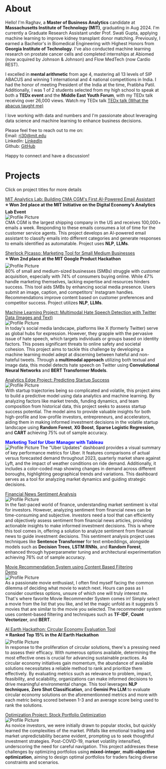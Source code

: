 # About
Hello! I'm Raghav, a **Master of Business Analytics** candidate at **Massachusetts Institute of Technology (MIT)**, graduating in Aug 2024. I'm currently a Graduate Research Assistant under Prof. Swati Gupta, applying machine learning to improve kidney transplant donor matching. Previously, I earned a Bachelor's in Biomedical Engineering with Highest Honors from **Georgia Institute of Technology**. I've also conducted machine learning research on prostate cancer cells and completed internships at Abiomed (now acquired by Johnson & Johnson) and Flow MedTech (now Cardio REST). 

I excelled in **mental arithmetic** from age 4, mastering all 13 levels of SIP ABACUS and winning 1 international and 4 national competitions in India. I had the honor of meeting President of the India at the time, Pratibha Patil. Additionally, I was 1 of 2 students selected from my high school to speak at both a **TEDx event** and the **Middle East Youth Forum**, with my TEDx talk receiving over 26,000 views. Watch my TEDx talk [TEDx talk (What the abacus taught me)](https://www.youtube.com/watch?v=7EYWHe1yyjM) <br>

I love working with data and numbers and I'm passionate about leveraging data science and machine learning to enhance business decisions.<br>

Please feel free to reach out to me on:<br>
Email: rj30@mit.edu<br>
LinkedIn: [LinkedIn](https://www.linkedin.com/in/rrmj/)<br>
Github: [GitHub](https://github.com/raghavmanoharanjayanthi30)<br>

Happy to connect and have a discussion!

# Projects
Click on project titles for more details<br>

[MIT Analytics Lab: Building CMA CGM's First AI-Powered Email Assistant](alab.md) <br>
**⭐ Won 3rd place at the MIT Initiative on the Digital Economy’s Analytics Lab Event <br>**
![Profile Picture](pictures/summary.jpg) <br>
CMA CGM is the largest shipping company in the US and receives 100,000+ emails a week. Responding to these emails consumes a lot of time for the customer service agents. This project develops an AI-powered email assistant to classify emails into different categories and generate responses to emails identified as automatable. Project uses **NLP**, **LLMs**.

[Sherlock Picasso: Marketing Tool for Small Medium Businesses](https://github.com/maxime7770/Sherlock-Picasso/blob/main/README.md)<br>
**⭐ Won 2nd place at the MIT Google Product Hackathon**<br>
![Profile Picture](pictures/Sherlock_Picasso.jpg) <br>
80% of small and medium-sized businesses (SMBs) struggle with customer acquisition, especially with 74% of consumers buying online. While 47% handle marketing themselves, lacking expertise and resources hinders success. This tool aids SMBs by enhancing social media presence. Users submit an image, caption, and competitors' Instagram handles. Recommendations improve content based on customer preferences and competitor success. Project utilizes **NLP**, **LLMs**.

[Machine Learning Project: Multimodal Hate Speech Detection with Twitter Data (Images and Text)](https://github.com/raghavmanoharanjayanthi30/Multimodal-Hate-Speech-Detection/blob/main/ML_final_report.pdf) <br>
![Profile Picture](pictures/hate_speech.jpg) <br>
In today's social media landscape, platforms like X (formerly Twitter) serve as global hubs for expression. However, they grapple with the pervasive issue of hate speech, which targets individuals or groups based on identity factors. This poses significant threats to online safety and societal cohesion. This project aims to tackle this challenge by developing a machine learning model adept at discerning between hateful and non-hateful tweets. Through a **multimodal approach** utilizing both textual and image data, this model detects hate speech on Twitter using **Convolutional Neural Networks** and **BERT Transformer Models**.

[Analytics Edge Project: Predicting Startup Success](https://github.com/raghavmanoharanjayanthi30/Predicting-Startup-Success/blob/main/Analytics%20Edge%20Project%20Report.pdf)<br>
![Profile Picture](pictures/StartUpSuccess.jpg) <br>
With startup trajectories being so complicated and volatile, this project aims to build a predictive model using data analytics and machine learning. By analyzing factors like market trends, funding dynamics, and team composition from historical data, this project seeks to assess startup success potential. The model aims to provide valuable insights for both high-profile and low-profile investors, entrepreneurs, and accelerators, aiding them in making informed investment decisions in the volatile startup landscape using **Random Forest**, **XG Boost**, **Sparse Logistic Regression**, and **CART** achieving 75% out of sample accuracy.

**<span style="color:blue;">Marketing Tool for Uber Manager with Tableau</span>** <br>
![Profile Picture](pictures/uber_dashboard.png)
The "Uber Updates" dashboard provides a visual summary of key performance metrics for Uber. It features comparisons of actual versus forecasted demand throughout 2023, quarterly market share against Lyft, and the impact of weather conditions on ride demand. Additionally, it includes a color-coded map showing changes in demand across different boroughs, highlighting geographical trends and variations. This dashboard serves as a tool for analyzing market dynamics and guiding strategic decisions.

[Financial News Sentiment Analysis](https://github.com/raghavmanoharanjayanthi30/Sentiment-Analysis-Financial-News) <br>
![Profile Picture](pictures/News.jpg) <br>
In the fast-paced world of finance, understanding market sentiment is vital for investors. However, analyzing sentiment from financial news can be time-consuming and subjective. Investors need a tool that can efficiently and objectively assess sentiment from financial news articles, providing actionable insights to make informed investment decisions. This is where this tool comes in, offering a solution to analyze sentiment from financial news to guide investment decisions. This sentiment analysis project uses techniques like **Sentence Transformer** for text embeddings, alongside models such as **Decision Trees**, **LSTM RNNs**, and **Random Forest**, enhanced through hyperparameter tuning and architectural experimentation achieving 76% out of sample accuracy.

[Movie Recommendation System using Content Based Filtering](https://github.com/raghavmanoharanjayanthi30/Movie-Recommendation-System/blob/main/README.md) <br>
[Demo](https://www.youtube.com/watch?v=kYPY2yMo_5E) <br>
![Profile Picture](pictures/Movie.jpg) <br>
As a passionate movie enthusiast, I often find myself facing the common dilemma of deciding what movie to watch next. Hours can pass as I consider countless options, unsure of which one will truly interest me. That's where favorite Movie Recommender System comes in! Simply select a movie from the list that you like, and let the magic unfold as it suggests 5 movies that are similar to the movie you selected. The recommender system uses content-based filtering and techniques such as **TF-IDF**, **Count Vectorizer**, and **BERT**.

[AI Earth Hackathon: Circular Economy Evaluation Tool](https://github.com/raghavmanoharanjayanthi30/AI-Earth-Hackathon/blob/main/README.md)<br>
**⭐ Ranked Top 15% in the AI Earth Hackathon<br>**
![Profile Picture](pictures/CircularEconomy.jpg) <br>
In response to the proliferation of circular solutions, there's a pressing need to assess their efficacy. With numerous options available, determining the most effective ones is crucial for advancing sustainable practices. As circular economy initiatives gain momentum, the abundance of available solutions necessitates a reliable method to rank and prioritize them effectively. By evaluating metrics such as relevance to problem, impact, feasibility, and scalability, organizations can make informed decisions to drive meaningful environmental change. This tool leverages **NLP techniques**, **Zero Shot Classification**, and **Gemini Pro LLM** to evaluate circular economy solutions on the aforementionned metrics and more with each metric being scored between 1-3 and an average score being used to rank the solutions.

[Optimization Project: Stock Portfolio Optimization](https://github.com/raghavmanoharanjayanthi30/Stock-Portfolio-Optimization/blob/main/OPT%20Project%202023_Final%20Report_US%20Stock%20Portfolio%20Optimization%20(1).pdf)<br>
![Profile Picture](pictures/Stock.jpg) <br>
As novice investors, we were initially drawn to popular stocks, but quickly learned the complexities of the market. Pitfalls like emotional trading and market unpredictability became evident, prompting us to seek thoughtful investment strategies. Post-COVID-19, market volatility intensified, underscoring the need for careful navigation. This project addresses these challenges by optimizing portfolios using **mixed-integer**, **multi-objective optimization**, aiming to design optimal portfolios for traders facing diverse constraints and scenarios.


